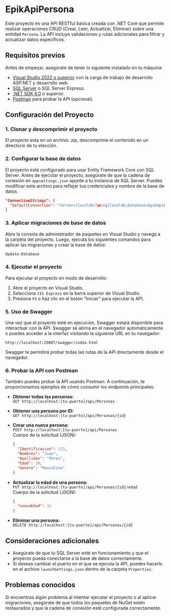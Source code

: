 
# EpikApiPersona

Este proyecto es una API RESTful básica creada con .NET Core que permite realizar operaciones CRUD (Crear, Leer, Actualizar, Eliminar) sobre una entidad `Persona`. La API incluye validaciones y rutas adicionales para filtrar y actualizar datos específicos.

## Requisitos previos

Antes de empezar, asegúrate de tener lo siguiente instalado en tu máquina:

- [Visual Studio 2022 o superior](https://visualstudio.microsoft.com/) con la carga de trabajo de desarrollo ASP.NET y desarrollo web.
- [SQL Server](https://www.microsoft.com/en-us/sql-server/sql-server-downloads) o SQL Server Express.
- [.NET SDK 6.0](https://dotnet.microsoft.com/download/dotnet/6.0) o superior.
- [Postman](https://www.postman.com/) para probar la API (opcional).

## Configuración del Proyecto

### 1. Clonar y descomprimir el proyecto

El proyecto esta en un archivo .zip, descomprime el contenido en un directorio de tu elección.

### 2. Configurar la base de datos

El proyecto está configurado para usar Entity Framework Core con SQL Server. Antes de ejecutar el proyecto, asegúrate de que la cadena de conexión en `appsettings.json` apunte a tu instancia de SQL Server. Puedes modificar este archivo para reflejar tus credenciales y nombre de la base de datos.

```json
"ConnectionStrings": {
  "DefaultConnection": "Server=(localdb)\mssqllocaldb;Database=EpikApiPersonaDb;Trusted_Connection=True;MultipleActiveResultSets=true"
}
```

### 3. Aplicar migraciones de base de datos

Abre la consola de administrador de paquetes en Visual Studio y navega a la carpeta del proyecto. Luego, ejecuta los siguientes comandos para aplicar las migraciones y crear la base de datos:

```sh
Update-Database
```

### 4. Ejecutar el proyecto

Para ejecutar el proyecto en modo de desarrollo:

1. Abre el proyecto en Visual Studio.
2. Selecciona `IIS Express` en la barra superior de Visual Studio.
3. Presiona `F5` o haz clic en el botón "Iniciar" para ejecutar la API.

### 5. Uso de Swagger

Una vez que el proyecto esté en ejecución, Swagger estará disponible para interactuar con la API. Swagger se abrira en el navegador automaticamente o puedes acceder a la interfaz visitando la siguiente URL en tu navegador:

```
http://localhost:25807/swagger/index.html
```

Swagger te permitirá probar todas las rutas de la API directamente desde el navegador.

### 6. Probar la API con Postman

También puedes probar la API usando Postman. A continuación, te proporcionamos ejemplos de cómo consumir los endpoints principales:

- **Obtener todas las personas:**  
  `GET http://localhost:[tu-puerto]/api/Personas`

- **Obtener una persona por ID:**  
  `GET http://localhost:[tu-puerto]/api/Personas/{id}`

- **Crear una nueva persona:**  
  `POST http://localhost:[tu-puerto]/api/Personas`  
  Cuerpo de la solicitud (JSON):
  ```json
  {
    "Identificacion": 123,
    "Nombres": "Juan",
    "Apellidos": "Pérez",
    "Edad": 30,
    "Genero": "Masculino"
  }
  ```

- **Actualizar la edad de una persona:**  
  `PUT http://localhost:[tu-puerto]/api/Personas/{id}/edad`  
  Cuerpo de la solicitud (JSON):
  ```json
  {
    "nuevaEdad": 31
  }
  ```

- **Eliminar una persona:**  
  `DELETE http://localhost:[tu-puerto]/api/Personas/{id}`

## Consideraciones adicionales

- Asegúrate de que tu SQL Server esté en funcionamiento y que el proyecto pueda conectarse a la base de datos correctamente.
- Si deseas cambiar el puerto en el que se ejecuta la API, puedes hacerlo en el archivo `launchSettings.json` dentro de la carpeta `Properties`.

## Problemas conocidos

Si encuentras algún problema al intentar ejecutar el proyecto o al aplicar migraciones, asegúrate de que todos los paquetes de NuGet estén restaurados y que la cadena de conexión esté configurada correctamente.
